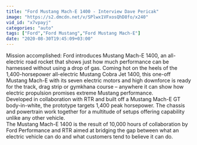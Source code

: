 ```yaml
---
title: "Ford Mustang Mach-E 1400 - Interview Dave Pericak"
image: "https://s2.dmcdn.net/v/SPlwx1VFxosQhD8fo/x240"
vid_id: "x7vpayj"
categories: "auto"
tags: ["Ford","Ford Mustang","Ford Mustang Mach-E"]
date: "2020-08-30T19:45:09+03:00"
---
```

Mission accomplished: Ford introduces Mustang Mach-E 1400, an all-electric road rocket that shows just how much performance can be harnessed without using a drop of gas. Coming hot on the heels of the 1,400-horsepower all-electric Mustang Cobra Jet 1400, this one-off Mustang Mach-E with its seven electric motors and high downforce is ready for the track, drag strip or gymkhana course – anywhere it can show how electric propulsion promises extreme Mustang performance.   <br>Developed in collaboration with RTR and built off a Mustang Mach-E GT body-in-white, the prototype targets 1,400 peak horsepower. The chassis and powertrain work together for a multitude of setups offering capability unlike any other vehicle.  <br>The Mustang Mach-E 1400 is the result of 10,000 hours of collaboration by Ford Performance and RTR aimed at bridging the gap between what an electric vehicle can do and what customers tend to believe it can do.
